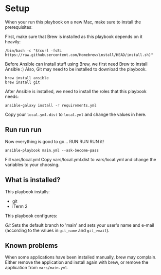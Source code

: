 # Setup
When your run this playbook on a new Mac, make sure to install the prerequisites:

First, make sure that Brew is installed as this playbook depends on it heavily:
```
/bin/bash -c "$(curl -fsSL https://raw.githubusercontent.com/Homebrew/install/HEAD/install.sh)"
```

Before Ansible can install stuff using Brew, we first need Brew to install Ansible :)
Also, Git may need to be installed to download the playbook.
```
brew install ansible
brew install git
```

After Ansible is installed, we need to install the roles that this playbook needs:
```
ansible-galaxy install -r requirements.yml
```

Copy your `local.yml.dist` to `local.yml` and change the values in here. 

## Run run run
Now everything is good to go... RUN RUN RUN it!
```
ansible-playbook main.yml --ask-become-pass
```

Fill vars/local.yml Copy vars/local.yml.dist to vars/local.yml and change the variables to your choosing.

## What is installed?
This playbook installs:
- git
- iTerm 2

This playbook configures:

*Git*
Sets the default branch to 'main' and sets your user's name and e-mail (according to the values in `git_name` and `git_email`).

## Known problems
When some applications have been installed manually, brew may complain. Either remove the application and install again with brew, or remove the application from `vars/main.yml`.
